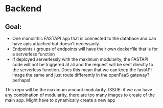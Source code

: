 # Backend

## Goal:
- One monolithic FASTAPI app that is connected to the database and can have apis attached but doesn't necessarily.
- Endpoints / groups of endpoints will have their own dockerfile that is for a serverless function
- if deployed serverlessly with the maximum modularity, the FASTAPI code will not be triggered at all and the request will be sent directly to the serverless function. Does this mean that we can keep the fastAPI image the same and just route differently in the openFaaS gateway? perhaps!

This repo will be the maximum amount modularity. 
ISSUE: if we can have any combination of modularity, there are too many images to create of the main app. Might have to dynamically create a new app